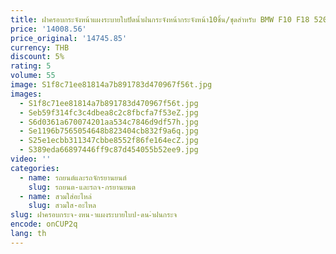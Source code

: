 ```yaml
---
title: ฝาครอบกระจังหน้าแผงระบายใบปัดน้ำฝนกระจังหน้ากระจังหน้า10ชิ้น/ชุดสำหรับ BMW F10 F18 520i 523i 525i 528i 2011-2017 51717203124 51717203125
price: '14008.56'
price_original: '14745.85'
currency: THB
discount: 5%
rating: 5
volume: 55
image: S1f8c71ee81814a7b891783d470967f56t.jpg
images:
  - S1f8c71ee81814a7b891783d470967f56t.jpg
  - Seb59f314fc3c4dbea8c2c8fbcfa7f53eZ.jpg
  - S6d0361a670074201aa534c7846d9df57h.jpg
  - Se1196b7565054648b823404cb832f9a6q.jpg
  - S25e1ecbb311347cbbe8552f86fe164ecZ.jpg
  - S389eda66897446ff9c87d454055b52ee9.jpg
video: ''
categories:
  - name: รถยนต์และรถจักรยานยนต์
    slug: รถยนต-และรถจ-กรยานยนต
  - name: สวมใส่อะไหล่
    slug: สวมใส-อะไหล
slug: ฝาครอบกระจ-งหน-าแผงระบายใบป-ดน-ำฝนกระจ
encode: onCUP2q
lang: th
---
```

  